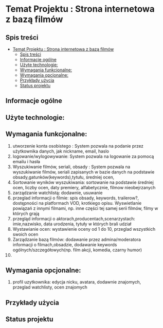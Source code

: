 # Temat Projektu : Strona internetowa z bazą filmów
## Spis treści
- [Temat Projektu : Strona internetowa z bazą filmów](#temat-projektu--strona-internetowa-z-bazą-filmów)
  - [Spis treści](#spis-treści)
  - [Informacje ogólne](#informacje-ogólne)
  - [Użyte technologie:](#użyte-technologie)
  - [Wymagania funkcjonalne:](#wymagania-funkcjonalne)
  - [Wymagania opcjonalne:](#wymagania-opcjonalne)
  - [Przykłady użycia](#przykłady-użycia)
  - [Status projektu](#status-projektu)
  
## Informacje ogólne

## Użyte technologie: 

## Wymagania funkcjonalne:

1. utworzenie konta osobistego : System pozwala na podanie przez użytkownika danych, jak nickname, email, haslo
2. logowanie/wylogowywanie: System pozwala na logowanie za pomocą emailu i hasła
3. Wyszukiwanie filmów, seriali, obsady  : System pozwala na wyszukiwanie filmów, seriali zapisanych w bazie danych na podstawie obsady,gatunków(keywords),tytułu, średniej ocen, 
4. Sortowanie wyników wyszukiwania: sortowanie na podstawie średniej ocen, liczby ocen, daty premiery, alfabetycznie, filmow nieobejrzanych
5. zarządzanie watchlistą: dodawnie, usuwanie
6. przeglad informacji o filmie: spis obsady, keywords, trailerow?, dostępności na platformach VOD, krotkiego opisu. Wyswietlanie powiązań z innymi filmami, np. inne części tej samej serii filmów, filmy w których grają
7. przegląd informacji o aktorach,producentach,scenarzystach: imie,nazwisko, data urodzenia, tytuły w których brali udział
8. Wystawianie ocen: wystawienie oceny od 1 do 10, przeglad wszystkich swoich ocen
9. Zarządzanie bazą filmów: dodawanie przez admina/moderatora informacji o filmach,obsadzie, dodawanie keywords ogólnych/szczegółowych(np. film akcji, komedia, czarny humor)
10. 

## Wymagania opcjonalne:
1.  profil uzytkownika: edycja nicku, avatara, dodawnie znajomych, przeglad watchlisty, ocen znajomych

## Przykłady użycia


## Status projektu